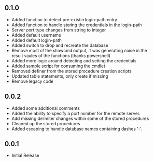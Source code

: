 0.1.0
-----

- Added function to detect pre-existin login-path entry
- Added function to handle storing the credentials in the login-path
- Server port type changes from string to integer
- Added default username
- Added default login-path
- Added switch to drop and recreate the database
- Remove most of the showcmd output, it was generating noise in the result vaules of the functions (thanks powershell)
- Added more logic around detecting and setting the credentials
- Added sample script for consuming the cmdlet
- Removed definer from the stored procedure creation scripts
- Updated table statements, only create if missing
- Remove legacy code

0.0.2
-----

- Added some additional comments
- Added the ability to specify a port number for the remote server.
- Add missing delimiter changes within some of the stored procedures
- Cleaned up the stored procedures
- Added escaping to handle database names containing dashes '-'.

0.0.1
-----

- Initial Release